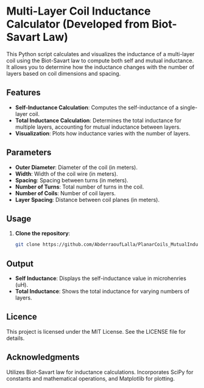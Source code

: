 # Multi-Layer Coil Inductance Calculator (Developed from Biot-Savart Law)

This Python script calculates and visualizes the inductance of a multi-layer coil using the Biot-Savart law to compute both self and mutual inductance. It allows you to determine how the inductance changes with the number of layers based on coil dimensions and spacing.

## Features

- **Self-Inductance Calculation**: Computes the self-inductance of a single-layer coil.
- **Total Inductance Calculation**: Determines the total inductance for multiple layers, accounting for mutual inductance between layers.
- **Visualization**: Plots how inductance varies with the number of layers.

## Parameters

- **Outer Diameter**: Diameter of the coil (in meters).
- **Width**: Width of the coil wire (in meters).
- **Spacing**: Spacing between turns (in meters).
- **Number of Turns**: Total number of turns in the coil.
- **Number of Coils**: Number of coil layers.
- **Layer Spacing**: Distance between coil planes (in meters).

## Usage

1. **Clone the repository**:
   ```bash
   git clone https://github.com/AbderraoufLalla/PlanarCoils_MutualInductance.git

## Output

   - **Self Inductance**: Displays the self-inductance value in microhenries (uH).
   - **Total Inductance**: Shows the total inductance for varying numbers of layers.

## Licence

This project is licensed under the MIT License. See the LICENSE file for details.

## Acknowledgments

Utilizes Biot-Savart law for inductance calculations.
Incorporates SciPy for constants and mathematical operations, and Matplotlib for plotting.

